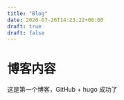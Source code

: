 ```yaml
---
title: "Blog"
date: 2020-07-26T14:23:22+08:00
draft: true
draft: false
---
```

# 博客内容

这是第一个博客，GitHub + hugo 成功了

